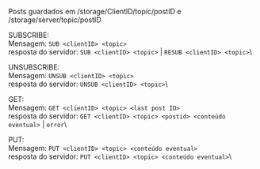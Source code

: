 Posts guardados em /storage/ClientID/topic/postID e /storage/server/topic/postID

SUBSCRIBE: \
  Mensagem: `SUB <clientID> <topic>` \
  resposta do servidor: `SUB <clientID> <topic>` | `RESUB <clientID> <topic>`\

UNSUBSCRIBE:\
  Mensagem: `UNSUB <clientID> <topic>` \
  resposta do servidor: `UNSUB <clientID> <topic>`\

GET:\
  Mensagem: `GET <clientID> <topic> <last post ID>` \
  resposta do servidor: `GET <clientID> <topic> <postid> <conteúdo eventual>` | `error`\


PUT:\
  Mensagem: `PUT <clientID> <topic> <conteúdo eventual>` \
  resposta do servidor: `PUT <clientID> <topic> <conteúdo eventual>`\